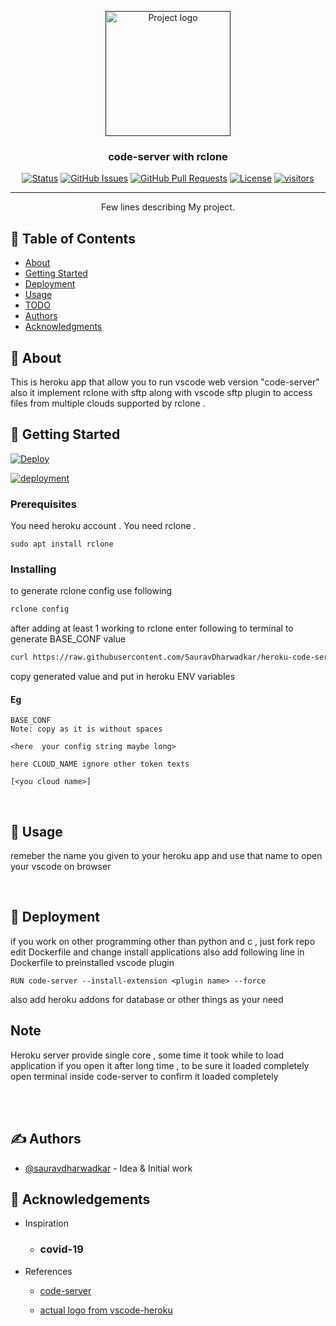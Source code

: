 <p align="center">
  <a href="" rel="noopener">
 <img width=200px height=200px src="https://raw.githubusercontent.com/ivangabriele/vscode-heroku/master/res/icon.png" alt="Project logo"></a>
</p>

<h3 align="center">code-server with rclone</h3>

<div align="center">

[![Status](https://img.shields.io/badge/status-active-success.svg)]()
[![GitHub Issues](https://img.shields.io/github/issues/SauravDharwadkar/heroku-code-server.svg)](https://github.com/SauravDharwadkar/heroku-code-server/issues)
[![GitHub Pull Requests](https://img.shields.io/github/issues-pr/SauravDharwadkar/heroku-code-server.svg)](https://github.com/SauravDharwadkar/heroku-code-server/pulls)
[![License](https://img.shields.io/badge/license-Apache%202.0-blue.svg)](/LICENSE)
[![visitors](https://visitor-badge.glitch.me/badge?page_id=sauravdharwadkar.heroku-code-server)]()
</div>

---

<p align="center"> Few lines describing My project.
    <br> 
</p>

## 📝 Table of Contents

- [About](#about)
- [Getting Started](#getting_started)
- [Deployment](#deployment)
- [Usage](#usage)
- [TODO](https://github.com/SauravDharwadkar/heroku-code-server/blob/master/TODO.md)
- [Authors](#authors)
- [Acknowledgments](#acknowledgement)

## 🧐 About <a name = "about"></a>

This is heroku app that allow you to run vscode web version "code-server" also it implement rclone with sftp along with vscode sftp plugin to access files from multiple clouds supported by rclone .

## 🏁 Getting Started <a name = "getting_started"></a>

[![Deploy](https://www.herokucdn.com/deploy/button.svg)](https://heroku.com/deploy?template=https://github.com/Sammight/code-server)

[![deployment](https://www.herokucdn.com/deploy/button.svg)](https://heroku.com/deploy)
<br/>
[](#deployment)

### Prerequisites

You need heroku account .
You need rclone .

```
sudo apt install rclone
```

### Installing

to generate rclone config use following

```bash
rclone config
```

after adding at least 1 working to rclone enter following to terminal to generate BASE_CONF value 

```bash
curl https://raw.githubusercontent.com/SauravDharwadkar/heroku-code-server/master/rclone_conf.sh | bash 
```

copy generated value and put in heroku ENV variables

#### Eg

```
BASE_CONF
Note: copy as it is without spaces 

<here  your config string maybe long>

here CLOUD_NAME ignore other token texts 

[<you cloud name>]
```

<br>

## 🎈 Usage <a name="usage"></a>

remeber the name you given to your heroku app and use that name to open your vscode on browser

<br> 

## 🚀 Deployment <a name = "deployment"></a>

if you work on other programming other than python and c , just fork repo edit Dockerfile and change install applications also add following line in Dockerfile to preinstalled vscode plugin 
```
RUN code-server --install-extension <plugin name> --force
```

also add heroku addons for database or other things as your need

## Note 
Heroku server provide single core , some time it took while to load application if you open it after long time , to be sure it loaded completely open terminal inside code-server to confirm it loaded completely

<br/>
<br/>

## ✍️ Authors <a name = "authors"></a>

- [@sauravdharwadkar](https://github.com/sauravdharwadkar) - Idea & Initial work



## 🎉 Acknowledgements <a name = "acknowledgement"></a>

- Inspiration 
    - ### covid-19

- References

  - [code-server](https://github.com/cdr/code-server)

   - [actual logo from vscode-heroku ](https://github.com/ivangabriele/vscode-heroku)
